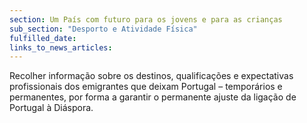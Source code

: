 ```yaml
---
section: Um País com futuro para os jovens e para as crianças
sub_section: "Desporto e Atividade Física"
fulfilled_date:
links_to_news_articles:
---
```


Recolher informação sobre os destinos, qualificações e expectativas profissionais dos emigrantes que deixam Portugal – temporários e permanentes, por forma a garantir o permanente ajuste da ligação de Portugal à Diáspora.
